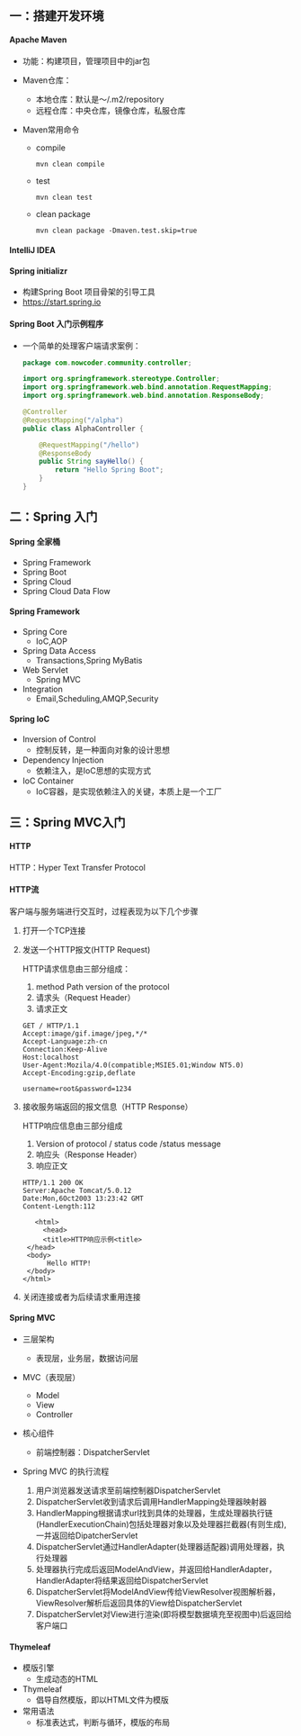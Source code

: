 

## 一：搭建开发环境

#### Apache Maven

- 功能：构建项目，管理项目中的jar包
- Maven仓库：
  - 本地仓库：默认是～/.m2/repository
  - 远程仓库：中央仓库，镜像仓库，私服仓库

- Maven常用命令

  - compile

    ```
    mvn clean compile
    ```

  - test

    ```
    mvn clean test
    ```

  - clean package

    ```
    mvn clean package -Dmaven.test.skip=true
    ```

#### IntelliJ IDEA

#### Spring initializr

- 构建Spring Boot 项目骨架的引导工具
- https://start.spring.io

#### Spring Boot 入门示例程序

- 一个简单的处理客户端请求案例：

  ```java
  package com.nowcoder.community.controller;
  
  import org.springframework.stereotype.Controller;
  import org.springframework.web.bind.annotation.RequestMapping;
  import org.springframework.web.bind.annotation.ResponseBody;
  
  @Controller
  @RequestMapping("/alpha")
  public class AlphaController {
  
      @RequestMapping("/hello")
      @ResponseBody
      public String sayHello() {
          return "Hello Spring Boot";
      }
  }
  ```

  

## 二：Spring 入门

#### Spring 全家桶

- Spring Framework
- Spring Boot
- Spring Cloud
- Spring Cloud Data Flow

#### Spring Framework

- Spring Core
  - IoC,AOP
- Spring Data Access
  - Transactions,Spring MyBatis
- Web Servlet
  - Spring MVC
- Integration
  - Email,Scheduling,AMQP,Security

#### Spring IoC

- Inversion of Control
  - 控制反转，是一种面向对象的设计思想
- Dependency Injection
  - 依赖注入，是IoC思想的实现方式
- IoC Container
  - IoC容器，是实现依赖注入的关键，本质上是一个工厂

 ## 三：Spring MVC入门

#### HTTP

HTTP：Hyper Text Transfer Protocol

#### HTTP流

客户端与服务端进行交互时，过程表现为以下几个步骤

1. 打开一个TCP连接

2. 发送一个HTTP报文(HTTP Request)

   HTTP请求信息由三部分组成：

   1. method  Path  version of the protocol
   2. 请求头（Request Header）
   3. 请求正文

   ```http
   GET / HTTP/1.1
   Accept:image/gif.image/jpeg,*/*
   Accept-Language:zh-cn
   Connection:Keep-Alive
   Host:localhost
   User-Agent:Mozila/4.0(compatible;MSIE5.01;Window NT5.0)
   Accept-Encoding:gzip,deflate
   
   username=root&password=1234
   ```

3. 接收服务端返回的报文信息（HTTP Response）

   HTTP响应信息由三部分组成

   1. Version of protocol / status code /status message
   2. 响应头（Response Header）
   3. 响应正文

   ```http
   HTTP/1.1 200 OK
   Server:Apache Tomcat/5.0.12
   Date:Mon,6Oct2003 13:23:42 GMT
   Content-Length:112
    
      <html>
        <head>
        <title>HTTP响应示例<title>
    </head>
    <body>
         Hello HTTP!
    </body>
   </html>
   ```

4. 关闭连接或者为后续请求重用连接

#### Spring MVC

- 三层架构
  - 表现层，业务层，数据访问层

- MVC（表现层）
  - Model
  - View
  - Controller
- 核心组件
  - 前端控制器：DispatcherServlet
- Spring MVC 的执行流程
  1. 用户浏览器发送请求至前端控制器DispatcherServlet
  2. DispatcherServlet收到请求后调用HandlerMapping处理器映射器
  3. HandlerMapping根据请求url找到具体的处理器，生成处理器执行链(HandlerExecutionChain)包括处理器对象以及处理器拦截器(有则生成),一并返回给DipatcherServlet
  4. DispatcherServlet通过HandlerAdapter(处理器适配器)调用处理器，执行处理器
  5. 处理器执行完成后返回ModelAndView，并返回给HandlerAdapter，HandlerAdapter将结果返回给DispatcherServlet
  6. DispatcherServlet将ModelAndView传给ViewResolver视图解析器，ViewResolver解析后返回具体的View给DispatcherServlet
  7. DispatcherServlet对View进行渲染(即将模型数据填充至视图中)后返回给客户端口

#### Thymeleaf

- 模版引擎
  - 生成动态的HTML
- Thymeleaf
  - 倡导自然模版，即以HTML文件为模版
- 常用语法
  - 标准表达式，判断与循环，模版的布局

